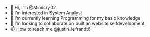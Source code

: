 - 👋 Hi, I’m @Mimicry02
- 👀 I’m interested in System Analyst
- 🌱 I’m currently learning Programming for my basic knowledge
- 💞️ I’m looking to collaborate on built an website selfdevelopment
- 📫 How to reach me @justin_lefrandt6

<!---
Mimicry02/Mimicry02 is a ✨ special ✨ repository because its `README.md` (this file) appears on your GitHub profile.
You can click the Preview link to take a look at your changes.
--->
